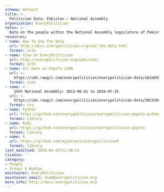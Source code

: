 ```yaml
---
schema: default
title: >-
  Politician Data: Pakistan — National Assembly
organization: EveryPolitician
notes: >-
  Data on the people within the National Assembly legislature of Pakistan.
resources:
- name: How To Use The Data
  url: http://docs.everypolitician.org/use_the_data.html
  format: info
- name: View on EveryPolitician
  url: http://everypolitician.org/pakistan/
  format: info
- name: All Data as Popolo JSON
  url: >-
    https://cdn.rawgit.com/everypolitician/everypolitician-data/a83a045d550b06c48138534e349b7ef155ac110a/data/Pakistan/Assembly/ep-popolo-v1.0.json
  format: json
- name: >-
    14th National Assembly: 2013-06-01 to 2018-07-25
  url: >-
    https://cdn.rawgit.com/everypolitician/everypolitician-data/302310c2c33358f4bc03bbbd7199be4d9ec81265/data/Pakistan/Assembly/term-14.csv
  format: csv
- name: Python
  url: https://github.com/everypolitician/everypolitician-popolo-python
  format: library
- name: Ruby
  url: https://github.com/everypolitician/everypolitician-popolo
  format: library
- name: R
  url: https://github.com/ajparsons/everypoliticianR
  format: library
last_modified: 2019-04-25T11:40:51
license: ''
category:
- People
- Groups & Bodies
maintainer: EveryPolitician
maintainer_email: team@everypolitician.org
more_info: http://docs.everypolitician.org
---
```

